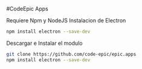 #CodeEpic Apps


Requiere Npm y NodeJS
Instalacion de Electron

```sh
npm install electron --save-dev
```


Descargar e Instalar el modulo 
```sh
git clone https://github.com/code-epic/epic.apps
npm install electron --save-dev
```


